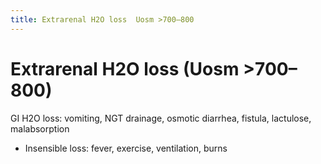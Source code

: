 ```yaml
---
title: Extrarenal H2O loss  Uosm >700–800 
---
```

# Extrarenal H2O loss (Uosm >700–800)

 GI H2O loss: vomiting, NGT drainage, osmotic diarrhea, fistula, lactulose, malabsorption

* Insensible loss: fever, exercise, ventilation, burns
